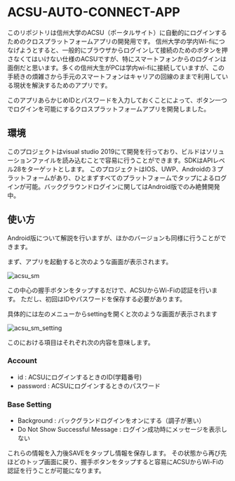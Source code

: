 # ACSU-AUTO-CONNECT-APP
このリポジトリは信州大学のACSU（ポータルサイト）に自動的にログインするためのクロスプラットフォームアプリの開発用です。
信州大学の学内Wi-fiにつなげようとすると、一般的にブラウザからログインして接続のためのボタンを押さなくてはいけない仕様のACSUですが、特にスマートフォンからのログインは面倒だと思います。多くの信州大生がPCは学内wi-fiに接続していますが、この手続きの煩雑さから手元のスマートフォンはキャリアの回線のままで利用している現状を解決するためのアプリです。

このアプリあらかじめIDとパスワードを入力しておくことによって、ボタン一つでログインを可能にするクロスプラットフォームアプリを開発しました。

## 環境

このプロジェクトはvisual studio 2019にて開発を行っており、ビルドはソリューションファイルを読み込むことで容易に行うことができます。SDKはAPIレベル28をターゲットとします。
このプロジェクトはIOS、UWP、Androidの３プラットフォームがあり、ひとまずすべてのプラットフォームでタップによるログインが可能。バックグラウンドログインに関してはAndroid版でのみ絶賛開発中。

## 使い方

Android版について解説を行いますが、ほかのバージョンも同様に行うことができます。

まず、アプリを起動すると次のような画面が表示されます。

![acsu_sm](https://user-images.githubusercontent.com/32987034/65370636-2d04b880-dc96-11e9-943e-d231bd11f770.PNG)

この中心の握手ボタンをタップするだけで、ACSUからWi-Fiの認証を行います。
ただし、初回はIDやパスワードを保存する必要があります。

具体的には左のメニューからsettingを開くと次のような画面が表示されます

![acsu_sm_setting](https://user-images.githubusercontent.com/32987034/65370680-8c62c880-dc96-11e9-8807-f2fc0341b1a8.PNG)

このにおける項目はそれぞれ次の内容を意味します。
### Account
* id : ACSUにログインするときのID(学籍番号)
* password : ACSUにログインするときのパスワード

### Base Setting
* Background : バックグランドログインをオンにする（調子が悪い）
* Do Not Show Successful Message : ログイン成功時にメッセージを表示しない

これらの情報を入力後SAVEをタップし情報を保存します。
その状態から再び先ほどのトップ画面に戻り、握手ボタンをタップすると容易にACSUからWi-Fiの認証を行うことが可能になります。


